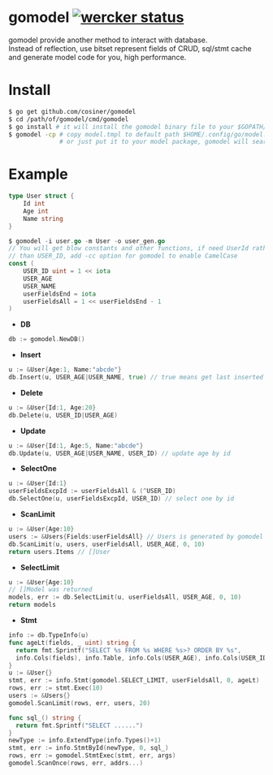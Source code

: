 # gomodel [![wercker status](https://app.wercker.com/status/9c6ef0eec7d6d217bd831bbdc3a3ace2/s "wercker status")](https://app.wercker.com/project/bykey/9c6ef0eec7d6d217bd831bbdc3a3ace2)
gomodel provide another method to interact with database.   
Instead of reflection, use bitset represent fields of CRUD, sql/stmt cache and generate model code for you, high performance.

# Install
```sh
$ go get github.com/cosiner/gomodel
$ cd /path/of/gomodel/cmd/gomodel
$ go install # it will install the gomodel binary file to your $GOPATH/bin
$ gomodel -cp # copy model.tmpl to default path $HOME/.config/go/model.tmpl
              # or just put it to your model package, gomodel will search it first 
```

# Example
```Go
type User struct {
    Id int
    Age int
    Name string
}

$ gomodel -i user.go -m User -o user_gen.go
// You will get blow constants and other functions, if need UserId rather 
// than USER_ID, add -cc option for gomodel to enable CamelCase
const (
    USER_ID uint = 1 << iota
    USER_AGE
    USER_NAME
    userFieldsEnd = iota
    userFieldsAll = 1 << userFieldsEnd - 1
)
```
* __DB__
```Go
db := gomodel.NewDB()
```
* __Insert__
```Go
u := &User{Age:1, Name:"abcde"}
db.Insert(u, USER_AGE|USER_NAME, true) // true means get last inserted id
```

* __Delete__
```Go
u := &User{Id:1, Age:20}
db.Delete(u, USER_ID|USER_AGE)
```

* __Update__
```Go
u := &User{Id:1, Age:5, Name:"abcde"}
db.Update(u, USER_AGE|USER_NAME, USER_ID) // update age by id
```

* __SelectOne__
```Go
u := &User{Id:1}
userFieldsExcpId := userFieldsAll & (^USER_ID)
db.SelectOne(u, userFieldsExcpId, USER_ID) // select one by id
```

* __ScanLimit__
```Go
u := &User{Age:10}
users := &Users{Fields:userFieldsAll} // Users is generated by gomodel
db.ScanLimit(u, users, userFieldsAll, USER_AGE, 0, 10)
return users.Items // []User
```

* __SelectLimit__
```Go
u := &User{Age:10}
// []Model was returned
models, err := db.SelectLimit(u, userFieldsAll, USER_AGE, 0, 10)
return models
```

* __Stmt__
```Go
info := db.TypeInfo(u)
func ageLt(fields, _ uint) string {
  return fmt.Sprintf("SELECT %s FROM %s WHERE %s>? ORDER BY %s",
  info.Cols(fields), info.Table, info.Cols(USER_AGE), info.Cols(USER_ID))
}
u := &User{}
stmt, err := info.Stmt(gomodel.SELECT_LIMIT, userFieldsAll, 0, ageLt)
rows, err := stmt.Exec(10)
users := &Users{}
gomodel.ScanLimit(rows, err, users, 20)
```
```Go
func sql_() string {
  return fmt.Sprintf("SELECT ......")
}
newType := info.ExtendType(info.Types()+1)
stmt, err := info.StmtById(newType, 0, sql_)
rows, err := gomodel.StmtExec(stmt, err, args)
gomodel.ScanOnce(rows, err, addrs...)
```
